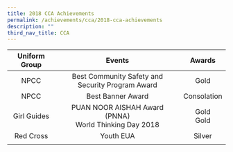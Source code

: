 ```yaml
---
title: 2018 CCA Achievements
permalink: /achievements/cca/2018-cca-achievements
description: ""
third_nav_title: CCA
---
```

| Uniform Group | Events | Awards |
|:---:|:---:|:---:|
| NPCC | Best Community Safety and Security Program Award | Gold |
| NPCC | Best Banner Award | Consolation |
| Girl Guides | PUAN NOOR AISHAH Award (PNNA)<br>World Thinking Day 2018 | Gold<br>Gold |
| Red Cross | Youth EUA | Silver |
| | | |